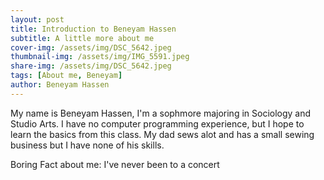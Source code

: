 ```yaml
---
layout: post
title: Introduction to Beneyam Hassen
subtitle: A little more about me
cover-img: /assets/img/DSC_5642.jpeg
thumbnail-img: /assets/img/IMG_5591.jpeg
share-img: /assets/img/DSC_5642.jpeg
tags: [About me, Beneyam]
author: Beneyam Hassen
---
```


My name is Beneyam Hassen, I'm a sophmore majoring in Sociology and Studio Arts. I have no computer programming experience, but I hope to learn the basics from this class. My dad sews alot and has a small sewing business but I have none of his skills. 

Boring Fact about me: I've never been to a concert
